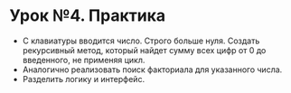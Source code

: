 # Урок №4. Практика

* С клавиатуры вводится число. Строго больше нуля. Создать рекурсивный метод, который найдет сумму всех цифр от 0
до введенного, не применяя цикл.
* Аналогично реализовать поиск факториала для указанного числа.
* Разделить логику и интерфейс.
